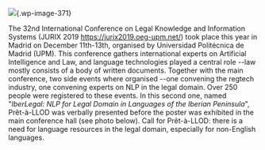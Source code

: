 ![](https://www.pret-a-llod.eu/wp-content/uploads/2020/02/2019.12.13.pret-a-llod_in_JURIX-1024x768.jpg){.wp-image-371}

The 32nd International Conference on Legal Knowledge and Information
Systems (JURIX 2019 <https://jurix2019.oeg-upm.net/>) took place this
year in Madrid on December 11th-13th, organised by Universidad
Politécnica de Madrid (UPM). This conference gathers international
experts on Artificial Intelligence and Law, and language technologies
played a central role --law mostly consists of a body of written
documents. Together with the main conference, two side events where
organised --one convening the regtech industry, one convening experts on
NLP in the legal domain. Over 250 people were registered to these
events. In this second one, named "*IberLegal: NLP for Legal Domain in
Languages of the Iberian Peninsula*", Prêt-à-LLOD was verbally presented
before the poster was exhibited in the main conference hall (see photo
below). Call for Prêt-à-LLOD: there is a need for language resources in
the legal domain, especially for non-English languages.
